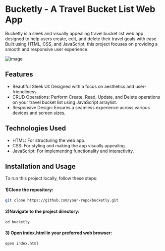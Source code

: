 # Bucketly - A Travel Bucket List Web App
Bucketly is a sleek and visually appealing travel bucket list web app designed to help users create, edit, and delete their travel goals with ease. Built using HTML, CSS, and JavaScript, this project focuses on providing a smooth and responsive user experience.

![image](https://github.com/user-attachments/assets/d603a9a6-65cd-42e0-b822-e35210c53fe3)


## Features
* Beautiful Sleek UI: Designed with a focus on aesthetics and user-friendliness.
* CRUD Operations: Perform Create, Read, Update, and Delete operations on your travel bucket list using JavaScript arraylist.
* Responsive Design: Ensures a seamless experience across various devices and screen sizes.


## Technologies Used
* HTML: For structuring the web app.
* CSS: For styling and making the app visually appealing.
* JavaScript: For implementing functionality and interactivity.


## Installation and Usage
To run this project locally, follow these steps:

#### 1)Clone the repository:
   ```bash
   git clone https://github.com/your-repo/bucketly.git
   ```

#### 2)Navigate to the project directory:
    cd bucketly

#### 3) Open index.html in your preferred web browser:
    open index.html
   
